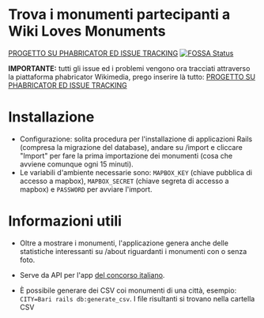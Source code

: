 # Trova i monumenti partecipanti a Wiki Loves Monuments
[PROGETTO SU PHABRICATOR ED ISSUE TRACKING](https://phabricator.wikimedia.org/tag/wlm-italy-finder/)
[![FOSSA Status](https://app.fossa.io/api/projects/git%2Bgithub.com%2Fferdi2005%2Fwikilovesmonuments.svg?type=shield)](https://app.fossa.io/projects/git%2Bgithub.com%2Fferdi2005%2Fwikilovesmonuments?ref=badge_shield)


**IMPORTANTE:** tutti gli issue ed i problemi vengono ora tracciati attraverso la piattaforma phabricator Wikimedia, prego inserire là tutto: [PROGETTO SU PHABRICATOR ED ISSUE TRACKING](https://phabricator.wikimedia.org/tag/wlm-italy-finder/)

# Installazione
* Configurazione: solita procedura per l'installazione di applicazioni Rails (compresa la migrazione del database), andare su /import e cliccare "Import" per fare la prima importazione dei monumenti (cosa che avviene comunque ogni 15 minuti).
* Le variabili d'ambiente necessarie sono: `MAPBOX_KEY` (chiave pubblica di accesso a mapbox), `MAPBOX_SECRET` (chiave segreta di accesso a mapbox) e `PASSWORD` per avviare l'import.
# Informazioni utili
* Oltre a mostrare i monumenti, l'applicazione genera anche delle statistiche interessanti su /about riguardanti i monumenti con o senza foto.

* Serve da API per l'app [del concorso italiano](https://github.com/ferdi2005/monumenti).
* È possibile generare dei CSV coi monumenti di una città, esempio: `CITY=Bari rails db:generate_csv`. I file risultanti si trovano nella cartella CSV